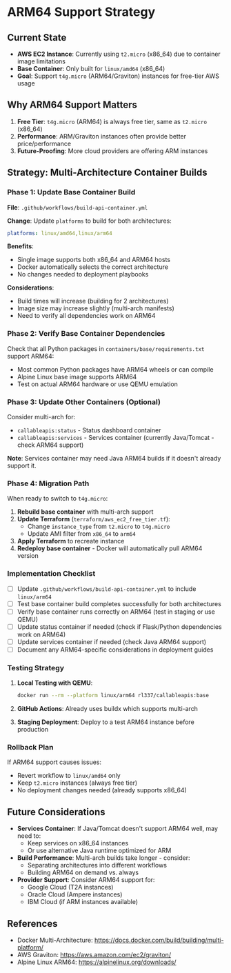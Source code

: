 # ARM64 Support Strategy

## Current State

- **AWS EC2 Instance**: Currently using `t2.micro` (x86_64) due to container image limitations
- **Base Container**: Only built for `linux/amd64` (x86_64)
- **Goal**: Support `t4g.micro` (ARM64/Graviton) instances for free-tier AWS usage

## Why ARM64 Support Matters

1. **Free Tier**: `t4g.micro` (ARM64) is always free tier, same as `t2.micro` (x86_64)
2. **Performance**: ARM/Graviton instances often provide better price/performance
3. **Future-Proofing**: More cloud providers are offering ARM instances

## Strategy: Multi-Architecture Container Builds

### Phase 1: Update Base Container Build

**File**: `.github/workflows/build-api-container.yml`

**Change**: Update `platforms` to build for both architectures:
```yaml
platforms: linux/amd64,linux/arm64
```

**Benefits**:
- Single image supports both x86_64 and ARM64 hosts
- Docker automatically selects the correct architecture
- No changes needed to deployment playbooks

**Considerations**:
- Build times will increase (building for 2 architectures)
- Image size may increase slightly (multi-arch manifests)
- Need to verify all dependencies work on ARM64

### Phase 2: Verify Base Container Dependencies

Check that all Python packages in `containers/base/requirements.txt` support ARM64:
- Most common Python packages have ARM64 wheels or can compile
- Alpine Linux base image supports ARM64
- Test on actual ARM64 hardware or use QEMU emulation

### Phase 3: Update Other Containers (Optional)

Consider multi-arch for:
- `callableapis:status` - Status dashboard container
- `callableapis:services` - Services container (currently Java/Tomcat - check ARM64 support)

**Note**: Services container may need Java ARM64 builds if it doesn't already support it.

### Phase 4: Migration Path

When ready to switch to `t4g.micro`:

1. **Rebuild base container** with multi-arch support
2. **Update Terraform** (`terraform/aws_ec2_free_tier.tf`):
   - Change `instance_type` from `t2.micro` to `t4g.micro`
   - Update AMI filter from `x86_64` to `arm64`
3. **Apply Terraform** to recreate instance
4. **Redeploy base container** - Docker will automatically pull ARM64 version

### Implementation Checklist

- [ ] Update `.github/workflows/build-api-container.yml` to include `linux/arm64`
- [ ] Test base container build completes successfully for both architectures
- [ ] Verify base container runs correctly on ARM64 (test in staging or use QEMU)
- [ ] Update status container if needed (check if Flask/Python dependencies work on ARM64)
- [ ] Update services container if needed (check Java ARM64 support)
- [ ] Document any ARM64-specific considerations in deployment guides

### Testing Strategy

1. **Local Testing with QEMU**:
   ```bash
   docker run --rm --platform linux/arm64 rl337/callableapis:base
   ```

2. **GitHub Actions**: Already uses buildx which supports multi-arch

3. **Staging Deployment**: Deploy to a test ARM64 instance before production

### Rollback Plan

If ARM64 support causes issues:
- Revert workflow to `linux/amd64` only
- Keep `t2.micro` instances (always free tier)
- No deployment changes needed (already supports x86_64)

## Future Considerations

- **Services Container**: If Java/Tomcat doesn't support ARM64 well, may need to:
  - Keep services on x86_64 instances
  - Or use alternative Java runtime optimized for ARM
- **Build Performance**: Multi-arch builds take longer - consider:
  - Separating architectures into different workflows
  - Building ARM64 on demand vs. always
- **Provider Support**: Consider ARM64 support for:
  - Google Cloud (T2A instances)
  - Oracle Cloud (Ampere instances)
  - IBM Cloud (if ARM instances available)

## References

- Docker Multi-Architecture: https://docs.docker.com/build/building/multi-platform/
- AWS Graviton: https://aws.amazon.com/ec2/graviton/
- Alpine Linux ARM64: https://alpinelinux.org/downloads/

